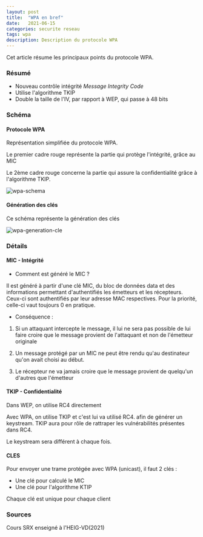 ```yaml
---
layout: post
title:  "WPA en bref"
date:   2021-06-15 
categories: securite reseau
tags: wpa
description: Description du protocole WPA
---
```


Cet article résume les principaux points du protocole WPA.

### Résumé

- Nouveau contrôle intégrité *Message Integrity Code*
- Utilise l'algorithme TKIP
- Double la taille de l'IV, par rapport à WEP, qui passe à 48 bits



### Schéma

#### Protocole WPA

Représentation simplifiée du protocole WPA.

Le premier cadre rouge représente la partie qui protège l'intégrité, grâce au MIC

Le 2ème cadre rouge concerne la partie qui assure la confidentialité grâce à l'algorithme TKIP.



![wpa-schema]({{site.url_complet}}/assets/article/reseau/wpa/wpa-schema.png)

#### Génération des clés

Ce schéma représente la génération des clés

![wpa-generation-cle]({{site.url_complet}}/assets/article/reseau/wpa/wpa-generation-cle.png)



### Détails

#### MIC - Intégrité

- Comment est généré le MIC ?

Il est généré à partir d'une clé MIC, du bloc de données data et des informations permettant d'authentifiés les émetteurs et les récepteurs. Ceux-ci  sont authentifiés par leur adresse MAC respectives. Pour la priorité, celle-ci vaut toujours 0 en pratique.



- Conséquence : 

1) Si un attaquant intercepte le message,  il lui ne sera pas possible de lui faire croire que le message provient de l'attaquant et non de l'émetteur originale

2) Un message protégé par un MIC ne peut être rendu qu'au destinateur qu'on avait choisi au début.

3) Le récepteur ne va jamais croire que le message provient de quelqu'un d'autres que l'émetteur



#### TKIP - Confidentialité

Dans WEP, on utilise RC4 directement

Avec WPA, on utilise TKIP et c'est lui va utilisé RC4. afin de générer un keystream. TKIP aura pour rôle de rattraper les vulnérabilités présentes dans RC4. 

Le keystream sera différent à chaque fois. 



#### CLES

Pour envoyer une trame protégée avec WPA (unicast), il faut 2 clés :

- Une clé pour calculé le MIC
- Une clé pour l'algorithme KTIP

Chaque clé est unique pour chaque client



### Sources 

Cours SRX enseigné à l'HEIG-VD(2021)





